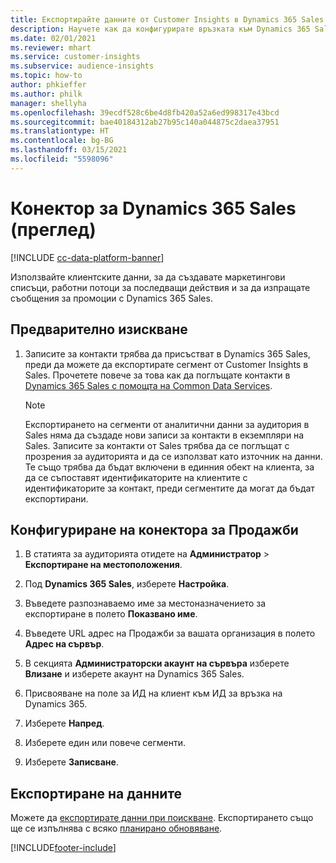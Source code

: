 ```yaml
---
title: Експортирайте данните от Customer Insights в Dynamics 365 Sales
description: Научете как да конфигурирате връзката към Dynamics 365 Sales.
ms.date: 02/01/2021
ms.reviewer: mhart
ms.service: customer-insights
ms.subservice: audience-insights
ms.topic: how-to
author: phkieffer
ms.author: philk
manager: shellyha
ms.openlocfilehash: 39ecdf528c6be4d8fb420a52a6ed998317e43bcd
ms.sourcegitcommit: bae40184312ab27b95c140a044875c2daea37951
ms.translationtype: HT
ms.contentlocale: bg-BG
ms.lasthandoff: 03/15/2021
ms.locfileid: "5598096"
---
```

# <a name="connector-for-dynamics-365-sales-preview"></a>Конектор за Dynamics 365 Sales (преглед)

[!INCLUDE [cc-data-platform-banner](../includes/cc-data-platform-banner.md)]

Използвайте клиентските данни, за да създавате маркетингови списъци, работни потоци за последващи действия и за да изпращате съобщения за промоции с Dynamics 365 Sales.

## <a name="prerequisite"></a>Предварително изискване

1. Записите за контакти трябва да присъстват в Dynamics 365 Sales, преди да можете да експортирате сегмент от Customer Insights в Sales. Прочетете повече за това как да поглъщате контакти в [Dynamics 365 Sales с помощта на Common Data Services](connect-power-query.md).

   > [!NOTE]
   > Експортирането на сегменти от аналитични данни за аудитория в Sales няма да създаде нови записи за контакти в екземпляри на Sales. Записите за контакти от Sales трябва да се поглъщат с прозрения за аудиторията и да се използват като източник на данни. Те също трябва да бъдат включени в единния обект на клиента, за да се съпоставят идентификаторите на клиентите с идентификаторите за контакт, преди сегментите да могат да бъдат експортирани.

## <a name="configure-the-connector-for-sales"></a>Конфигуриране на конектора за Продажби

1. В статията за аудиторията отидете на **Администратор** > **Експортиране на местоположения**.

1. Под **Dynamics 365 Sales**, изберете **Настройка**.

1. Въведете разпознаваемо име за местоназначението за експортиране в полето **Показвано име**.

1. Въведете URL адрес на Продажби за вашата организация в полето **Адрес на сървър**.

1. В секцията **Администраторски акаунт на сървъра** изберете **Влизане** и изберете акаунт на Dynamics 365 Sales.

1. Присвояване на поле за ИД на клиент към ИД за връзка на Dynamics 365.

1. Изберете **Напред**.

1. Изберете един или повече сегменти.

1. Изберете **Записване**.

## <a name="export-the-data"></a>Експортиране на данните

Можете да [експортирате данни при поискване](export-destinations.md). Експортирането също ще се изпълнява с всяко [планирано обновяване](system.md#schedule-tab).


[!INCLUDE[footer-include](../includes/footer-banner.md)]